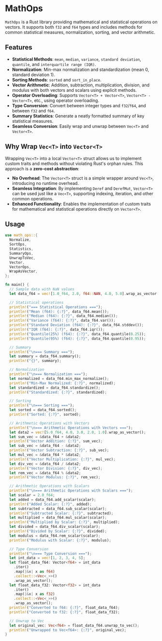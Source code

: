 # MathOps

`MathOps` is a Rust library providing mathematical and statistical operations on vectors. It supports both `f32` and `f64` types and includes methods for common statistical measures, normalization, sorting, and vector arithmetic.

## Features

- **Statistical Methods**: `mean`, `median`, `variance`, `standard deviation`, `quantile`, and `interquartile range (IQR)`.
- **Normalization**: Min-max normalization and standardization (mean 0, standard deviation 1).
- **Sorting Methods**: `sorted` and `sort_in_place`.
- **Vector Arithmetic**: Addition, subtraction, multiplication, division, and modulus with both vectors and scalars using explicit methods.
- **Operator Overloading**: Supports `Vector<T> + Vector<T>`, `Vector<T> - Vector<T>`, etc., using operator overloading.
- **Type Conversion**: Convert between integer types and `f32`/`f64`, and between `f32` and `f64`.
- **Summary Statistics**: Generate a neatly formatted summary of key statistical measures.
- **Seamless Conversion**: Easily wrap and unwrap between `Vec<T>` and `Vector<T>`.

## Why Wrap `Vec<T>` into `Vector<T>`

Wrapping `Vec<T>` into a local `Vector<T>` struct allows us to implement custom traits and methods without violating Rust's orphan rules. This approach is a **zero-cost abstraction**:

- **No Overhead**: The `Vector<T>` struct is a simple wrapper around `Vec<T>`, introducing no runtime overhead.
- **Seamless Integration**: By implementing `Deref` and `DerefMut`, `Vector<T>` can be used just like a `Vec<T>`, supporting indexing, iteration, and other common operations.
- **Enhanced Functionality**: Enables the implementation of custom traits for mathematical and statistical operations directly on `Vector<T>`.

## Usage

```rust
use math_ops::{
  Normalize,
  SortOps,
  Statistics,
  SummaryOps,
  UnwrapToVec,
  Vector,
  VectorOps,
  WrapAsVector,
};

fn main() {
  // Sample data with NaN values
  let data_f64 = vec![1.0_f64, 2.0, f64::NAN, 4.0, 5.0].wrap_as_vector();

  // Statistical operations
  println!("=== Statistical Operations ===");
  println!("Mean (f64): {:?}", data_f64.mean());
  println!("Median (f64): {:?}", data_f64.median());
  println!("Variance (f64): {:?}", data_f64.var());
  println!("Standard Deviation (f64): {:?}", data_f64.stddev());
  println!("IQR (f64): {:?}", data_f64.iqr());
  println!("Quantile(25%) (f64): {:?}", data_f64.quantile(0.25));
  println!("Quantile(95%) (f64): {:?}", data_f64.quantile(0.95));

  // Summary
  println!("\n=== Summary ===");
  let summary = data_f64.summary();
  println!("{}", summary);

  // Normalization
  println!("\n=== Normalization ===");
  let normalized = data_f64.min_max_normalize();
  println!("Min-Max Normalized: {:?}", normalized);
  let standardized = data_f64.standardize();
  println!("Standardized: {:?}", standardized);

  // Sorting
  println!("\n=== Sorting ===");
  let sorted = data_f64.sorted();
  println!("Sorted: {:?}", sorted);

  // Arithmetic Operations with Vectors
  println!("\n=== Arithmetic Operations with Vectors ===");
  let data2 = vec![5.0_f64, 4.0, 3.0, 2.0, 1.0].wrap_as_vector();
  let sum_vec = &data_f64 + &data2;
  println!("Vector Addition: {:?}", sum_vec);
  let sub_vec = &data_f64 - &data2;
  println!("Vector Subtraction: {:?}", sub_vec);
  let mul_vec = &data_f64 * &data2;
  println!("Vector Multiplication: {:?}", mul_vec);
  let div_vec = &data_f64 / &data2;
  println!("Vector Division: {:?}", div_vec);
  let rem_vec = &data_f64 % &data2;
  println!("Vector Modulus: {:?}", rem_vec);

  // Arithmetic Operations with Scalars
  println!("\n=== Arithmetic Operations with Scalars ===");
  let scalar = 2.0_f64;
  let added = data_f64.add_scalar(scalar);
  println!("Added Scalar: {:?}", added);
  let subtracted = data_f64.sub_scalar(scalar);
  println!("Subtracted Scalar: {:?}", subtracted);
  let multiplied = data_f64.mul_scalar(scalar);
  println!("Multiplied by Scalar: {:?}", multiplied);
  let divided = data_f64.div_scalar(scalar);
  println!("Divided by Scalar: {:?}", divided);
  let modulus = data_f64.rem_scalar(scalar);
  println!("Modulus with Scalar: {:?}", modulus);

  // Type Conversion
  println!("\n=== Type Conversion ===");
  let int_data = vec![1, 2, 3, 4, 5];
  let float_data_f64: Vector<f64> = int_data
    .iter()
    .map(|&x| x as f64)
    .collect::<Vec<_>>()
    .wrap_as_vector();
  let float_data_f32: Vector<f32> = int_data
    .iter()
    .map(|&x| x as f32)
    .collect::<Vec<_>>()
    .wrap_as_vector();
  println!("Converted to f64: {:?}", float_data_f64);
  println!("Converted to f32: {:?}", float_data_f32);

  // Unwrap to Vec
  let original_vec: Vec<f64> = float_data_f64.unwrap_to_vec();
  println!("Unwrapped to Vec<f64>: {:?}", original_vec);
}
```
